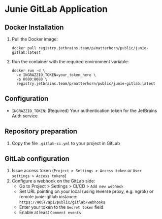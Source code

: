 # Junie GitLab Application

## Docker Installation
1. Pull the Docker image:
   ```
   docker pull registry.jetbrains.team/p/matterhorn/public/junie-gitlab:latest
   ```

2. Run the container with the required environment variable:
   ```
   docker run -d \
     -e INGRAZZIO_TOKEN=your_token_here \
     -p 8080:8080 \
     registry.jetbrains.team/p/matterhorn/public/junie-gitlab:latest
   ```


## Configuration
- `INGRAZZIO_TOKEN`: (Required) Your authentication token for the JetBrains Auth service

## Repository preparation
1. Copy the file `.gitlab-ci.yml` to your project in GitLab

## GitLab configuration
1. Issue access token (`Project > Settings > Access token` or `User settings > Access tokens`)
2. Configure a webhook on the GitLab side:
   - Go to Project > Settings > CI/CD > `Add new webhook`
   - Set URL pointing on your local (using reverse proxy, e.g. ngrok) or remote junie-gitlab instance: `https://HOST/api/public/gitlab/webhooks`
   - Enter your token to the `Secret token` field
   - Enable at least `Comment events`
